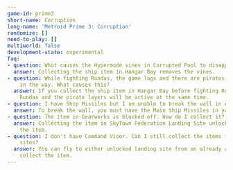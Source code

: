 ```yaml
---
game-id: prime3
short-name: Corruption
long-name: 'Metroid Prime 3: Corruption'
randomize: []
need-to-play: []
multiworld: false
development-state: experimental
faq:
- question: What causes the Hypermode vines in Corrupted Pool to disappear?
  answer: Collecting the ship item in Hangar Bay removes the vines.
- question: While fighting Rundas, the game lags and there are pirates and turrets
    in the way. What causes this?
  answer: If you collect the ship item in Hangar Bay before fighting Rundas, both
    Rundas and the pirate layers will be active at the same time.
- question: I have Ship Missiles but I am unable to break the wall in Ancient Courtyard.
  answer: To break the wall, you must have the Main Ship Missiles in your inventory.
- question: The item in Gearworks is blocked off. How do I collect it?
  answer: Collecting the item in SkyTown Federation Landing Site unlocks access to
    the item.
- question: I don't have Command Visor. Can I still collect the items from the landing
    sites?
  answer: You can fly to either unlocked landing site from an already active one to
    collect the item.
---
```

